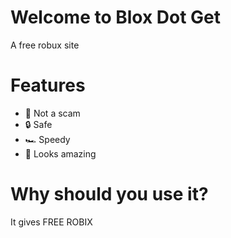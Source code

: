 # Welcome to Blox Dot Get
A free robux site
# Features
- 💸 Not a scam
- 🔒 Safe
- 🏎 Speedy
- 💩 Looks amazing
# Why should you use it?
It gives FREE ROBIX
